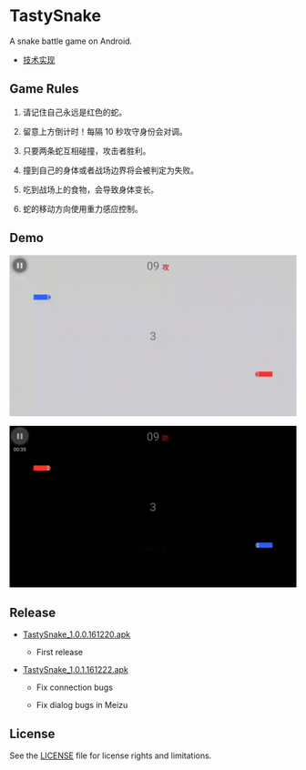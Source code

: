 # TastySnake

A snake battle game on Android.

* [技术实现](./doc/implementation.md)

## Game Rules

1. 请记住自己永远是红色的蛇。

2. 留意上方倒计时！每隔 10 秒攻守身份会对调。

3. 只要两条蛇互相碰撞，攻击者胜利。

4. 撞到自己的身体或者战场边界将会被判定为失败。

5. 吃到战场上的食物，会导致身体变长。

6. 蛇的移动方向使用重力感应控制。

## Demo

![](./doc/img/demo_light.gif)

![](./doc/img/demo_dark.gif)

## Release

* [TastySnake_1.0.0.161220.apk](./apk/TastySnake_1.0.0.161220.apk)

    * First release

* [TastySnake_1.0.1.161222.apk](./apk/TastySnake_1.0.1.161222.apk)

    * Fix connection bugs

    * Fix dialog bugs in Meizu

## License

See the [LICENSE](./LICENSE) file for license rights and limitations.

